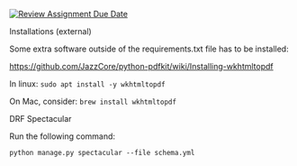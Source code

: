 [![Review Assignment Due Date](https://classroom.github.com/assets/deadline-readme-button-24ddc0f5d75046c5622901739e7c5dd533143b0c8e959d652212380cedb1ea36.svg)](https://classroom.github.com/a/sYysBPd6)


Installations (external)

Some extra software outside of the requirements.txt file has to be installed:


https://github.com/JazzCore/python-pdfkit/wiki/Installing-wkhtmltopdf

In linux: `sudo apt install -y wkhtmltopdf`

On Mac, consider: `brew install wkhtmltopdf`


DRF Spectacular

Run the following command:
   
```
python manage.py spectacular --file schema.yml
```  
